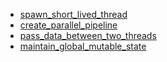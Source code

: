 - [spawn_short_lived_thread](spawn_short_lived_thread/README.md)
- [create_parallel_pipeline](create_parallel_pipeline/README.md)
- [pass_data_between_two_threads](pass_data_between_two_threads/README.md)
- [maintain_global_mutable_state](maintain_global_mutable_state/README.md)